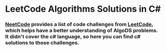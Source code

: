 # LeetCode Algorithms Solutions in C#
### [NeetCode](https://neetcode.io/) provides a list of code challenges from [LeetCode](https://leetcode.com/), which helps have a better understanding of AlgoDS problems. It didn't cover the c# language, so here you can find c# solutions to those challenges.
